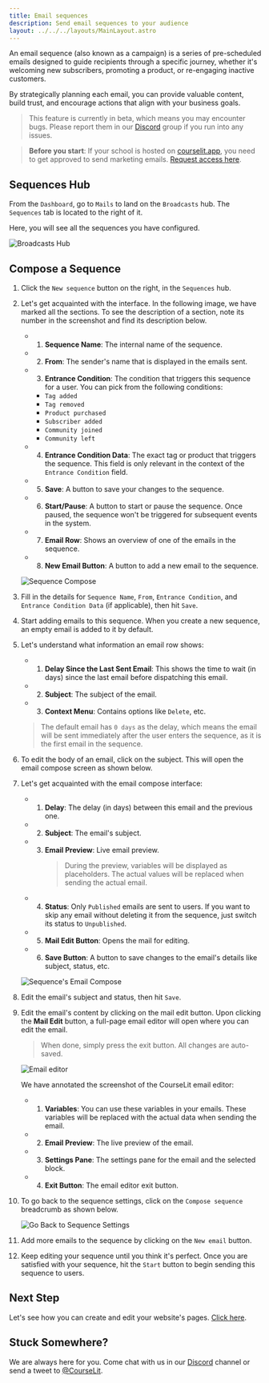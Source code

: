 ```yaml
---
title: Email sequences
description: Send email sequences to your audience
layout: ../../../layouts/MainLayout.astro
---
```


An email sequence (also known as a campaign) is a series of pre-scheduled emails designed to guide recipients through a specific journey, whether it's welcoming new subscribers, promoting a product, or re-engaging inactive customers.

By strategically planning each email, you can provide valuable content, build trust, and encourage actions that align with your business goals.

> This feature is currently in beta, which means you may encounter bugs. Please report them in our <a href="https://discord.com/invite/GR4bQsN" target="_blank">Discord</a> group if you run into any issues.

> **Before you start**: If your school is hosted on [courselit.app](https://courselit.app), you need to get approved to send marketing emails. [Request access here](/en/email-marketing/mail-access-request).

## Sequences Hub

From the `Dashboard`, go to `Mails` to land on the `Broadcasts` hub. The `Sequences` tab is located to the right of it.

Here, you will see all the sequences you have configured.

![Broadcasts Hub](/assets/emails/sequences-hub.png)

## Compose a Sequence

1. Click the `New sequence` button on the right, in the `Sequences` hub.

2. Let's get acquainted with the interface. In the following image, we have marked all the sections. To see the description of a section, note its number in the screenshot and find its description below.

    -   1. **Sequence Name**: The internal name of the sequence.
    -   2. **From**: The sender's name that is displayed in the emails sent.
    -   3. **Entrance Condition**: The condition that triggers this sequence for a user. You can pick from the following conditions:
        - `Tag added`
        - `Tag removed`
        - `Product purchased`
        - `Subscriber added`
        - `Community joined`
        - `Community left`
    -   4. **Entrance Condition Data**: The exact tag or product that triggers the sequence. This field is only relevant in the context of the `Entrance Condition` field.
    -   5. **Save**: A button to save your changes to the sequence.
    -   6. **Start/Pause**: A button to start or pause the sequence. Once paused, the sequence won't be triggered for subsequent events in the system.
    -   7. **Email Row**: Shows an overview of one of the emails in the sequence.
    -   8. **New Email Button**: A button to add a new email to the sequence.

    ![Sequence Compose](/assets/emails/compose-sequence.png)

3. Fill in the details for `Sequence Name`, `From`, `Entrance Condition`, and `Entrance Condition Data` (if applicable), then hit `Save`.

4. Start adding emails to this sequence. When you create a new sequence, an empty email is added to it by default.

5. Let's understand what information an email row shows:

    -   1. **Delay Since the Last Sent Email**: This shows the time to wait (in days) since the last email before dispatching this email.
    -   2. **Subject**: The subject of the email.
    -   3. **Context Menu**: Contains options like `Delete`, etc.

    > The default email has `0 days` as the delay, which means the email will be sent immediately after the user enters the sequence, as it is the first email in the sequence.

6. To edit the body of an email, click on the subject. This will open the email compose screen as shown below.

7. Let's get acquainted with the email compose interface:

    -   1. **Delay**: The delay (in days) between this email and the previous one.
    -   2. **Subject**: The email's subject.
    -   3. **Email Preview**: Live email preview.
            > During the preview, variables will be displayed as placeholders. The actual values will be replaced when sending the actual email.
    -   4. **Status**: Only `Published` emails are sent to users. If you want to skip any email without deleting it from the sequence, just switch its status to `Unpublished`.
    -   5. **Mail Edit Button**: Opens the mail for editing.
    -   6. **Save Button**: A button to save changes to the email's details like subject, status, etc.

    ![Sequence's Email Compose](/assets/emails/compose-sequence-email.png)

8. Edit the email's subject and status, then hit `Save`.
9. Edit the email's content by clicking on the mail edit button. Upon clicking the **Mail Edit** button, a full-page email editor will open where you can edit the email.

    > When done, simply press the exit button. All changes are auto-saved.

    ![Email editor](/assets/emails/email-editor.png)

    We have annotated the screenshot of the CourseLit email editor:

    -   1. **Variables**: You can use these variables in your emails. These variables will be replaced with the actual data when sending the email.
    -   2. **Email Preview**: The live preview of the email.
    -   3. **Settings Pane**: The settings pane for the email and the selected block.
    -   4. **Exit Button**: The email editor exit button.

10. To go back to the sequence settings, click on the `Compose sequence` breadcrumb as shown below.

    ![Go Back to Sequence Settings](/assets/emails/back-to-sequence-breadcrumb.png)

11. Add more emails to the sequence by clicking on the `New email` button.
12. Keep editing your sequence until you think it's perfect. Once you are satisfied with your sequence, hit the `Start` button to begin sending this sequence to users.

## Next Step

Let's see how you can create and edit your website's pages. [Click here](/en/pages/introduction).

## Stuck Somewhere?

We are always here for you. Come chat with us in our <a href="https://discord.com/invite/GR4bQsN" target="_blank">Discord</a> channel or send a tweet to <a href="https://twitter.com/courselit" target="_blank">@CourseLit</a>.
